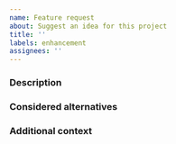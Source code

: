 ```yaml
---
name: Feature request
about: Suggest an idea for this project
title: ''
labels: enhancement
assignees: ''
---
```


<!--
Feel free to remove paragraphs that don't apply to your request.
-->

### Description

<!--
Describe the feature / a possible solution you'd like to see.
-->

### Considered alternatives

<!--
A clear and concise description of any alternative solutions or features you've considered.
-->

### Additional context

<!--
Add any context such as screenshots, related issues or whatever you consider relevant here.
-->

